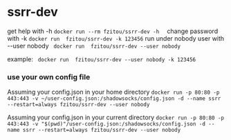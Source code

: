 # ssrr-dev

get help with -h
``` docker run --rm fzitou/ssrr-dev -h   ```
change password with -k
``` docker run  fzitou/ssrr-dev -k 123456 ```
run under nobody user with --user nobody
``` docker run  fzitou/ssrr-dev --user nobody```

example:
``` docker run  fzitou/ssrr-dev --user nobody -k 123456```

### use your own config file
Assuming your config.json in your home directory
` docker run -p 80:80 -p 443:443 -v ~/user-config.json:/shadowsocks/config.json -d --name ssrr --restart=always fzitou/ssrr-dev --user nobody `

Assuming your config.json in your current directory
` docker run -p 80:80 -p 443:443 -v "$(pwd)"/user-config.json:/shadowsocks/config.json -d --name ssrr --restart=always fzitou/ssrr-dev --user nobody `